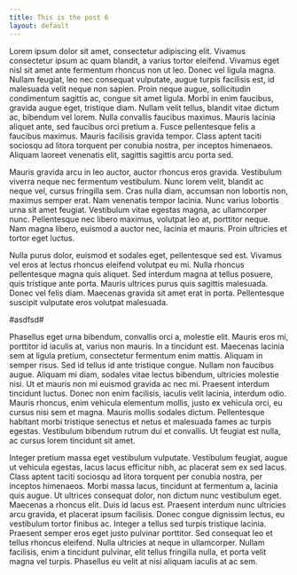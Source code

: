 ```yaml
---
title: This is the post 6
layout: default
---
```


Lorem ipsum dolor sit amet, consectetur adipiscing elit. Vivamus consectetur ipsum ac quam blandit, a varius tortor eleifend. Vivamus eget nisl sit amet ante fermentum rhoncus non ut leo. Donec vel ligula magna. Nullam feugiat, leo nec consequat vulputate, augue turpis facilisis est, id malesuada velit neque non sapien. Proin neque augue, sollicitudin condimentum sagittis ac, congue sit amet ligula. Morbi in enim faucibus, gravida augue eget, tristique diam. Nullam velit tellus, blandit vitae dictum ac, bibendum vel lorem. Nulla convallis faucibus maximus. Mauris lacinia aliquet ante, sed faucibus orci pretium a. Fusce pellentesque felis a faucibus maximus. Mauris facilisis gravida tempor. Class aptent taciti sociosqu ad litora torquent per conubia nostra, per inceptos himenaeos. Aliquam laoreet venenatis elit, sagittis sagittis arcu porta sed.

Mauris gravida arcu in leo auctor, auctor rhoncus eros gravida. Vestibulum viverra neque nec fermentum vestibulum. Nunc lorem velit, blandit ac neque vel, cursus fringilla sem. Cras nulla diam, accumsan non lobortis non, maximus semper erat. Nam venenatis tempor lacinia. Nunc varius lobortis urna sit amet feugiat. Vestibulum vitae egestas magna, ac ullamcorper nunc. Pellentesque nec libero maximus, volutpat leo at, porttitor neque. Nam magna libero, euismod a auctor nec, lacinia et mauris. Proin ultricies et tortor eget luctus.

Nulla purus dolor, euismod et sodales eget, pellentesque sed est. Vivamus vel eros at lectus rhoncus eleifend volutpat eu mi. Nulla rhoncus pellentesque magna quis aliquet. Sed interdum magna at tellus posuere, quis tristique ante porta. Mauris ultrices purus quis sagittis malesuada. Donec vel felis diam. Maecenas gravida sit amet erat in porta. Pellentesque suscipit vulputate eros volutpat malesuada.

#asdfsd#

Phasellus eget urna bibendum, convallis orci a, molestie elit. Mauris eros mi, porttitor id iaculis at, varius non mauris. In a tincidunt est. Maecenas lacinia sem at ligula pretium, consectetur fermentum enim mattis. Aliquam in semper risus. Sed id tellus id ante tristique congue. Nullam non faucibus augue. Aliquam mi diam, sodales vitae lectus bibendum, ultricies molestie nisi. Ut et mauris non mi euismod gravida ac nec mi. Praesent interdum tincidunt luctus. Donec non enim facilisis, iaculis velit lacinia, interdum odio. Mauris rhoncus, enim vehicula elementum mollis, justo ex vehicula orci, eu cursus nisi sem et magna. Mauris mollis sodales dictum. Pellentesque habitant morbi tristique senectus et netus et malesuada fames ac turpis egestas. Vestibulum bibendum rutrum dui et convallis. Ut feugiat est nulla, ac cursus lorem tincidunt sit amet.

Integer pretium massa eget vestibulum vulputate. Vestibulum feugiat, augue ut vehicula egestas, lacus lacus efficitur nibh, ac placerat sem ex sed lacus. Class aptent taciti sociosqu ad litora torquent per conubia nostra, per inceptos himenaeos. Morbi massa lacus, tincidunt at fermentum a, lacinia quis augue. Ut ultrices consequat dolor, non dictum nunc vestibulum eget. Maecenas a rhoncus elit. Duis id lacus est. Praesent interdum nunc ultricies arcu gravida, et placerat ipsum facilisis. Donec congue dignissim lectus, eu vestibulum tortor finibus ac. Integer a tellus sed turpis tristique lacinia. Praesent semper eros eget justo pulvinar porttitor. Sed consequat leo et tellus rhoncus eleifend. Nulla ultricies at neque in ullamcorper. Nullam facilisis, enim a tincidunt pulvinar, elit tellus fringilla nulla, et porta velit magna vel turpis. Phasellus eu velit at nisi aliquam iaculis at ac sem.
